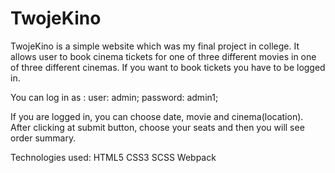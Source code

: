 ﻿# TwojeKino

TwojeKino is a simple website which was my final project in college. It allows user to book cinema tickets for one of three different movies in one of three different cinemas. If you want to book tickets you have to be logged in.  

You can log in as : 
    user: admin;
    password: admin1;
    
If you are logged in, you can choose date, movie and cinema(location). After clicking at submit button, choose your seats and then you will see order summary. 

Technologies used: 
    HTML5
    CSS3
    SCSS
    Webpack
